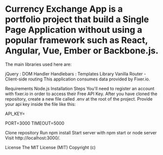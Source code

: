 # Currency Exchange App is a portfolio project that build a Single Page Application without using a popular framework such as React, Angular, Vue, Ember or Backbone.js.

The main libraries used here are:

jQuery : DOM Handler
Handlebars : Templates Library
Vanilla Router - Client-side routing
This application consumes data provided by Fixer.io.

Requirements
Node.js
Installation Steps
You'll need to register an account with fixer.io in order to access their Free API Key. After you have cloned the repository, create a new file called .env at the root of the project. Provide your api key inside the file like this:

API_KEY=<insert api access key here>

PORT=3000
TIMEOUT=5000

Clone repository
Run npm install
Start server with npm start or node server
Visit http://localhost:3000/.

License
The MIT License (MIT) Copyright (c)
